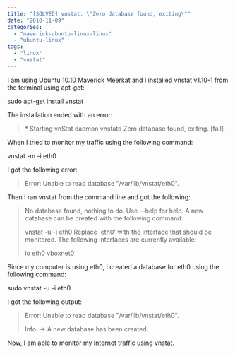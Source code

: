 ```yaml
---
title: "[SOLVED] vnstat: \"Zero database found, exiting\""
date: "2010-11-09"
categories: 
  - "maverick-ubuntu-linux-linux"
  - "ubuntu-linux"
tags: 
  - "linux"
  - "vnstat"
---
```


I am using Ubuntu 10.10 Maverick Meerkat and I installed vnstat v1.10-1 from the terminal using apt-get:

sudo apt-get install vnstat

The installation ended with an error:

> \* Starting vnStat daemon vnstatd Zero database found, exiting. \[fail\]

When I tried to monitor my traffic using the following command:

vnstat -m -i eth0

I got the following error:

> Error: Unable to read database "/var/lib/vnstat/eth0".

Then I ran vnstat from the command line and got the following:

> No database found, nothing to do. Use --help for help. A new database can be created with the following command:
> 
> vnstat -u -i eth0 Replace 'eth0' with the interface that should be monitored. The following interfaces are currently available:
> 
> lo eth0 vboxnet0

Since my computer is using eth0, I created a database for eth0 using the following command:

sudo vnstat -u -i eth0

I got the following output:

> Error: Unable to read database "/var/lib/vnstat/eth0".
> 
> Info: -> A new database has been created.

Now, I am able to monitor my Internet traffic using vnstat.
